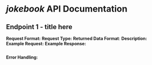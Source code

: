 # *jokebook* API Documentation
## Endpoint 1 - title here
**Request Format:**
**Request Type:**
**Returned Data Format**:
**Description:**
**Example Request:**
**Example Response:**
```
```
**Error Handling:**
##
